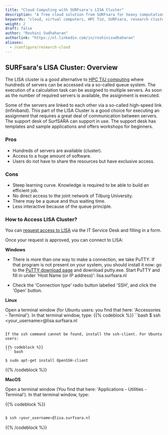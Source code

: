 ```yaml
---
title: "Cloud Computing with SURFsara's LISA Cluster"
description: "A free cloud solution from SURFsara for heavy computation tasks."
keywords: "cloud, virtual computers, HPC TiU, SURFsara, research clusters,infrastructure, parallel, research cloud"
weight: 2
draft: false
author: "Roshini Sudhaharan"
authorlink: "https://nl.linkedin.com/in/roshinisudhaharan"
aliases:
  - /configure/research-cloud
---
```


## SURFsara's LISA Cluster: Overview
The LISA cluster is a good alternative to [HPC TiU computing](https://tilburgsciencehub.com/building-blocks/configure-your-computer/infrastructure-choice/hpc_tiu/) where hundreds of servers can be accessed via a so-called queue system. The execution of a calculation task can be assigned to multiple servers. As soon as the number of required servers is available, the assignment is executed.

Some of the servers are linked to each other via a so-called high-speed link (infiniband). This part of the LISA Cluster is a good choice for executing an assignment that requires a great deal of communication between servers.
The support desk of SurfSARA can support in use. The support desk has templates and sample applications and offers workshops for beginners.

### Pros
- Hundreds of servers are available (cluster).
- Access to a huge amount of software.
- Users do not have to share the resources but have exclusive access.

### Cons
- Steep learning curve. Knowledge is required to be able to build an efficient job.
- No direct access to the joint network of Tilburg University.
- There may be a queue and thus waiting time.
- Less interactive because of the queue principle.

### How to Access LISA Cluster?
You can [request access to LISA](https://servicedesk.uvt.nl/tas/public/ssp/content/serviceflow?unid=8607361336ec4bcf8989e82f168602e7&openedFromService=true) via the IT Service Desk and filling in a form.

Once your request is approved, you can connect to LISA:

**Windows**

- There is more than one way to make a connection, we take PuTTY. If that program is not present on your system, you should install it now: go to the [PuTTY download page](https://www.putty.org/) and download putty.exe. Start PuTTY and fill in under 'Host Name (or IP address)': lisa.surfsara.nl

- Check the 'Connection type' radio button labelled 'SSH', and click the 'Open' button.

**Linux**

Open a terminal window (for Ubuntu users: you find that here: 'Accessories - Terminal'). In that terminal window, type:
{{% codeblock %}}```bash
$ ssh <your_username>@lisa.surfsara.nl

```{{% /codeblock %}}

If the ssh command cannot be found, install the ssh-client. For Ubuntu users:

{{% codeblock %}}
``` bash

$ sudo apt-get install OpenSSH-client
```
{{% /codeblock %}}


**MacOS**

Open a terminal window (You find that here: 'Applications - Utilities - Terminal'). In that terminal window, type:

{{% codeblock %}}
``` bash

$ ssh <your_username>@lisa.surfsara.nl

```
{{% /codeblock %}}
